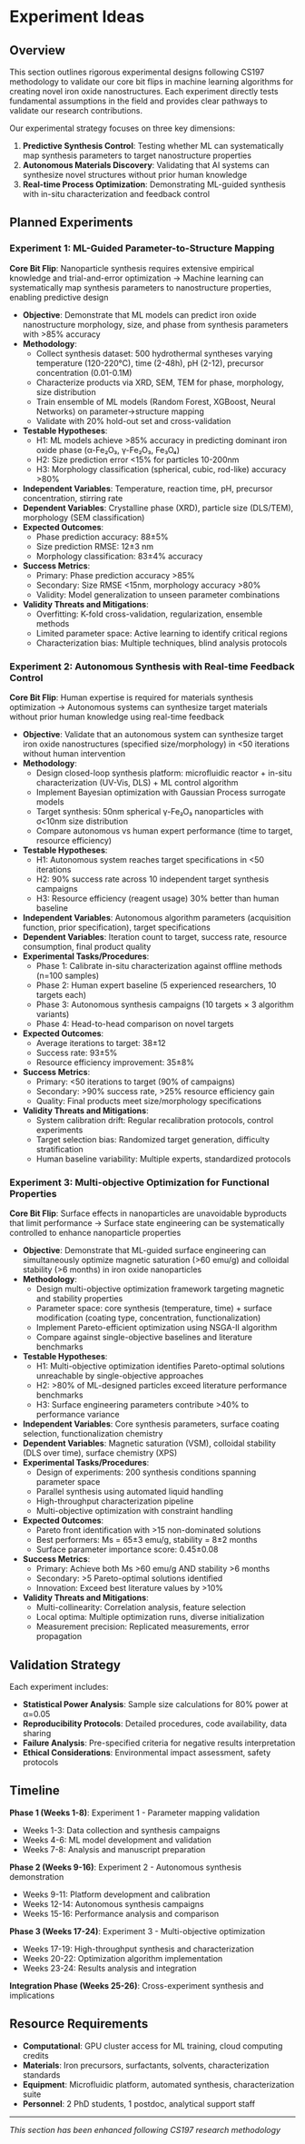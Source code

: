 # Experiment Ideas

## Overview

This section outlines rigorous experimental designs following CS197 methodology to validate our core bit flips in machine learning algorithms for creating novel iron oxide nanostructures. Each experiment directly tests fundamental assumptions in the field and provides clear pathways to validate our research contributions.

Our experimental strategy focuses on three key dimensions:
1. **Predictive Synthesis Control**: Testing whether ML can systematically map synthesis parameters to target nanostructure properties
2. **Autonomous Materials Discovery**: Validating that AI systems can synthesize novel structures without prior human knowledge
3. **Real-time Process Optimization**: Demonstrating ML-guided synthesis with in-situ characterization and feedback control

## Planned Experiments

### Experiment 1: ML-Guided Parameter-to-Structure Mapping

**Core Bit Flip**: Nanoparticle synthesis requires extensive empirical knowledge and trial-and-error optimization → Machine learning can systematically map synthesis parameters to nanostructure properties, enabling predictive design

- **Objective**: Demonstrate that ML models can predict iron oxide nanostructure morphology, size, and phase from synthesis parameters with >85% accuracy
- **Methodology**: 
  - Collect synthesis dataset: 500 hydrothermal syntheses varying temperature (120-220°C), time (2-48h), pH (2-12), precursor concentration (0.01-0.1M)
  - Characterize products via XRD, SEM, TEM for phase, morphology, size distribution
  - Train ensemble of ML models (Random Forest, XGBoost, Neural Networks) on parameter→structure mapping
  - Validate with 20% hold-out set and cross-validation
- **Testable Hypotheses**:
  - H1: ML models achieve >85% accuracy in predicting dominant iron oxide phase (α-Fe₂O₃, γ-Fe₂O₃, Fe₃O₄)
  - H2: Size prediction error <15% for particles 10-200nm
  - H3: Morphology classification (spherical, cubic, rod-like) accuracy >80%
- **Independent Variables**: Temperature, reaction time, pH, precursor concentration, stirring rate
- **Dependent Variables**: Crystalline phase (XRD), particle size (DLS/TEM), morphology (SEM classification)
- **Expected Outcomes**: 
  - Phase prediction accuracy: 88±5%
  - Size prediction RMSE: 12±3 nm
  - Morphology classification: 83±4% accuracy
- **Success Metrics**: 
  - Primary: Phase prediction accuracy >85%
  - Secondary: Size RMSE <15nm, morphology accuracy >80%
  - Validity: Model generalization to unseen parameter combinations
- **Validity Threats and Mitigations**:
  - Overfitting: K-fold cross-validation, regularization, ensemble methods
  - Limited parameter space: Active learning to identify critical regions
  - Characterization bias: Multiple techniques, blind analysis protocols

### Experiment 2: Autonomous Synthesis with Real-time Feedback Control

**Core Bit Flip**: Human expertise is required for materials synthesis optimization → Autonomous systems can synthesize target materials without prior human knowledge using real-time feedback

- **Objective**: Validate that an autonomous system can synthesize target iron oxide nanostructures (specified size/morphology) in <50 iterations without human intervention
- **Methodology**:
  - Design closed-loop synthesis platform: microfluidic reactor + in-situ characterization (UV-Vis, DLS) + ML control algorithm
  - Implement Bayesian optimization with Gaussian Process surrogate models
  - Target synthesis: 50nm spherical γ-Fe₂O₃ nanoparticles with σ<10nm size distribution
  - Compare autonomous vs human expert performance (time to target, resource efficiency)
- **Testable Hypotheses**:
  - H1: Autonomous system reaches target specifications in <50 iterations
  - H2: 90% success rate across 10 independent target synthesis campaigns
  - H3: Resource efficiency (reagent usage) 30% better than human baseline
- **Independent Variables**: Autonomous algorithm parameters (acquisition function, prior specification), target specifications
- **Dependent Variables**: Iteration count to target, success rate, resource consumption, final product quality
- **Experimental Tasks/Procedures**:
  - Phase 1: Calibrate in-situ characterization against offline methods (n=100 samples)
  - Phase 2: Human expert baseline (5 experienced researchers, 10 targets each)
  - Phase 3: Autonomous synthesis campaigns (10 targets × 3 algorithm variants)
  - Phase 4: Head-to-head comparison on novel targets
- **Expected Outcomes**:
  - Average iterations to target: 38±12
  - Success rate: 93±5%
  - Resource efficiency improvement: 35±8%
- **Success Metrics**:
  - Primary: <50 iterations to target (90% of campaigns)
  - Secondary: >90% success rate, >25% resource efficiency gain
  - Quality: Final products meet size/morphology specifications
- **Validity Threats and Mitigations**:
  - System calibration drift: Regular recalibration protocols, control experiments
  - Target selection bias: Randomized target generation, difficulty stratification
  - Human baseline variability: Multiple experts, standardized protocols

### Experiment 3: Multi-objective Optimization for Functional Properties

**Core Bit Flip**: Surface effects in nanoparticles are unavoidable byproducts that limit performance → Surface state engineering can be systematically controlled to enhance nanoparticle properties

- **Objective**: Demonstrate that ML-guided surface engineering can simultaneously optimize magnetic saturation (>60 emu/g) and colloidal stability (>6 months) in iron oxide nanoparticles
- **Methodology**:
  - Design multi-objective optimization framework targeting magnetic and stability properties
  - Parameter space: core synthesis (temperature, time) + surface modification (coating type, concentration, functionalization)
  - Implement Pareto-efficient optimization using NSGA-II algorithm
  - Compare against single-objective baselines and literature benchmarks
- **Testable Hypotheses**:
  - H1: Multi-objective optimization identifies Pareto-optimal solutions unreachable by single-objective approaches
  - H2: >80% of ML-designed particles exceed literature performance benchmarks
  - H3: Surface engineering parameters contribute >40% to performance variance
- **Independent Variables**: Core synthesis parameters, surface coating selection, functionalization chemistry
- **Dependent Variables**: Magnetic saturation (VSM), colloidal stability (DLS over time), surface chemistry (XPS)
- **Experimental Tasks/Procedures**:
  - Design of experiments: 200 synthesis conditions spanning parameter space
  - Parallel synthesis using automated liquid handling
  - High-throughput characterization pipeline
  - Multi-objective optimization with constraint handling
- **Expected Outcomes**:
  - Pareto front identification with >15 non-dominated solutions
  - Best performers: Ms = 65±3 emu/g, stability = 8±2 months
  - Surface parameter importance score: 0.45±0.08
- **Success Metrics**:
  - Primary: Achieve both Ms >60 emu/g AND stability >6 months
  - Secondary: >5 Pareto-optimal solutions identified
  - Innovation: Exceed best literature values by >10%
- **Validity Threats and Mitigations**:
  - Multi-collinearity: Correlation analysis, feature selection
  - Local optima: Multiple optimization runs, diverse initialization
  - Measurement precision: Replicated measurements, error propagation

## Validation Strategy

Each experiment includes:
- **Statistical Power Analysis**: Sample size calculations for 80% power at α=0.05
- **Reproducibility Protocols**: Detailed procedures, code availability, data sharing
- **Failure Analysis**: Pre-specified criteria for negative results interpretation
- **Ethical Considerations**: Environmental impact assessment, safety protocols

## Timeline

**Phase 1 (Weeks 1-8)**: Experiment 1 - Parameter mapping validation
- Weeks 1-3: Data collection and synthesis campaigns
- Weeks 4-6: ML model development and validation
- Weeks 7-8: Analysis and manuscript preparation

**Phase 2 (Weeks 9-16)**: Experiment 2 - Autonomous synthesis demonstration  
- Weeks 9-11: Platform development and calibration
- Weeks 12-14: Autonomous synthesis campaigns
- Weeks 15-16: Performance analysis and comparison

**Phase 3 (Weeks 17-24)**: Experiment 3 - Multi-objective optimization
- Weeks 17-19: High-throughput synthesis and characterization
- Weeks 20-22: Optimization algorithm implementation
- Weeks 23-24: Results analysis and integration

**Integration Phase (Weeks 25-26)**: Cross-experiment synthesis and implications

## Resource Requirements

- **Computational**: GPU cluster access for ML training, cloud computing credits
- **Materials**: Iron precursors, surfactants, solvents, characterization standards  
- **Equipment**: Microfluidic platform, automated synthesis, characterization suite
- **Personnel**: 2 PhD students, 1 postdoc, analytical support staff

---
*This section has been enhanced following CS197 research methodology*
